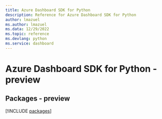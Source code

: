 ```yaml
---
title: Azure Dashboard SDK for Python
description: Reference for Azure Dashboard SDK for Python
author: lmazuel
ms.author: lmazuel
ms.data: 12/29/2022
ms.topic: reference
ms.devlang: python
ms.service: dashboard
---
```

# Azure Dashboard SDK for Python - preview
## Packages - preview
[!INCLUDE [packages](dashboard-index.md)]